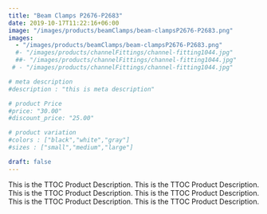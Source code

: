 ```yaml
---
title: "Beam Clamps P2676-P2683"
date: 2019-10-17T11:22:16+06:00
image: "/images/products/beamClamps/beam-clampsP2676-P2683.png"
images: 
  - "/images/products/beamClamps/beam-clampsP2676-P2683.png"
  #- "/images/products/channelFittings/channel-fitting1044.jpg"
  ##- "/images/products/channelFittings/channel-fitting1044.jpg"
 # - "/images/products/channelFittings/channel-fitting1044.jpg"

# meta description
#description : "this is meta description"

# product Price
#price: "30.00"
#discount_price: "25.00"

# product variation
#colors : ["black","white","gray"]
#sizes : ["small","medium","large"]

draft: false
---
```


This is the TTOC Product Description. This is the TTOC Product Description. This is the TTOC Product Description. This is the TTOC Product Description. This is the TTOC Product Description. This is the TTOC Product Description. 